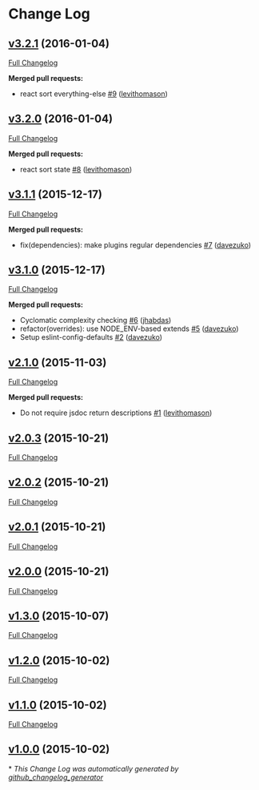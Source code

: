 # Change Log

## [v3.2.1](https://github.com/TechnologyAdvice/eslint-config-ta/tree/v3.2.1) (2016-01-04)
[Full Changelog](https://github.com/TechnologyAdvice/eslint-config-ta/compare/v3.2.0...v3.2.1)

**Merged pull requests:**

- react sort everything-else [\#9](https://github.com/TechnologyAdvice/eslint-config-ta/pull/9) ([levithomason](https://github.com/levithomason))

## [v3.2.0](https://github.com/TechnologyAdvice/eslint-config-ta/tree/v3.2.0) (2016-01-04)
[Full Changelog](https://github.com/TechnologyAdvice/eslint-config-ta/compare/v3.1.1...v3.2.0)

**Merged pull requests:**

- react sort state [\#8](https://github.com/TechnologyAdvice/eslint-config-ta/pull/8) ([levithomason](https://github.com/levithomason))

## [v3.1.1](https://github.com/TechnologyAdvice/eslint-config-ta/tree/v3.1.1) (2015-12-17)
[Full Changelog](https://github.com/TechnologyAdvice/eslint-config-ta/compare/v3.1.0...v3.1.1)

**Merged pull requests:**

- fix\(dependencies\): make plugins regular dependencies [\#7](https://github.com/TechnologyAdvice/eslint-config-ta/pull/7) ([davezuko](https://github.com/davezuko))

## [v3.1.0](https://github.com/TechnologyAdvice/eslint-config-ta/tree/v3.1.0) (2015-12-17)
[Full Changelog](https://github.com/TechnologyAdvice/eslint-config-ta/compare/v2.1.0...v3.1.0)

**Merged pull requests:**

- Cyclomatic complexity checking [\#6](https://github.com/TechnologyAdvice/eslint-config-ta/pull/6) ([jhabdas](https://github.com/jhabdas))
- refactor\(overrides\): use NODE\_ENV-based extends [\#5](https://github.com/TechnologyAdvice/eslint-config-ta/pull/5) ([davezuko](https://github.com/davezuko))
- Setup eslint-config-defaults [\#2](https://github.com/TechnologyAdvice/eslint-config-ta/pull/2) ([davezuko](https://github.com/davezuko))

## [v2.1.0](https://github.com/TechnologyAdvice/eslint-config-ta/tree/v2.1.0) (2015-11-03)
[Full Changelog](https://github.com/TechnologyAdvice/eslint-config-ta/compare/v2.0.3...v2.1.0)

**Merged pull requests:**

- Do not require jsdoc return descriptions [\#1](https://github.com/TechnologyAdvice/eslint-config-ta/pull/1) ([levithomason](https://github.com/levithomason))

## [v2.0.3](https://github.com/TechnologyAdvice/eslint-config-ta/tree/v2.0.3) (2015-10-21)
[Full Changelog](https://github.com/TechnologyAdvice/eslint-config-ta/compare/v2.0.2...v2.0.3)

## [v2.0.2](https://github.com/TechnologyAdvice/eslint-config-ta/tree/v2.0.2) (2015-10-21)
[Full Changelog](https://github.com/TechnologyAdvice/eslint-config-ta/compare/v2.0.1...v2.0.2)

## [v2.0.1](https://github.com/TechnologyAdvice/eslint-config-ta/tree/v2.0.1) (2015-10-21)
[Full Changelog](https://github.com/TechnologyAdvice/eslint-config-ta/compare/v2.0.0...v2.0.1)

## [v2.0.0](https://github.com/TechnologyAdvice/eslint-config-ta/tree/v2.0.0) (2015-10-21)
[Full Changelog](https://github.com/TechnologyAdvice/eslint-config-ta/compare/v1.3.0...v2.0.0)

## [v1.3.0](https://github.com/TechnologyAdvice/eslint-config-ta/tree/v1.3.0) (2015-10-07)
[Full Changelog](https://github.com/TechnologyAdvice/eslint-config-ta/compare/v1.2.0...v1.3.0)

## [v1.2.0](https://github.com/TechnologyAdvice/eslint-config-ta/tree/v1.2.0) (2015-10-02)
[Full Changelog](https://github.com/TechnologyAdvice/eslint-config-ta/compare/v1.1.0...v1.2.0)

## [v1.1.0](https://github.com/TechnologyAdvice/eslint-config-ta/tree/v1.1.0) (2015-10-02)
[Full Changelog](https://github.com/TechnologyAdvice/eslint-config-ta/compare/v1.0.0...v1.1.0)

## [v1.0.0](https://github.com/TechnologyAdvice/eslint-config-ta/tree/v1.0.0) (2015-10-02)


\* *This Change Log was automatically generated by [github_changelog_generator](https://github.com/skywinder/Github-Changelog-Generator)*